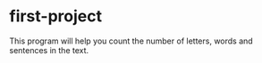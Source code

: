# first-project
This program will help you count the number of letters, words and sentences in the text.
